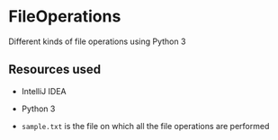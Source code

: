 # FileOperations
Different kinds of file operations using Python 3 

## Resources used

* IntelliJ IDEA

* Python 3

* `sample.txt` is the file on which all the file operations are performed
